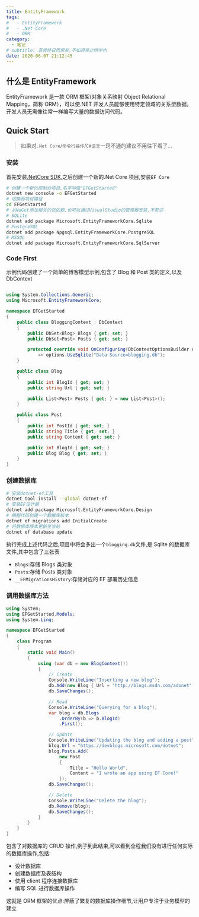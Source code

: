 ```yaml
---
title: EntityFramework
tags:
#   - EntityFramework
#   - .Net Core
#   - ORM
category:
  - 笔记
# subtitle: 吾尝终日而思矣,不如须臾之所学也
date: 2020-06-07 21:12:45
---
```


## 什么是 EntityFramework

EntityFramework 是一款 ORM 框架(对象关系映射 Object Relational Mapping，简称 ORM），可以使.NET 开发人员能够使用特定领域的关系型数据。开发人员无需像往常一样编写大量的数据访问代码。

<!-- more -->

## Quick Start

> 如果对`.Net Core`/`命令行操作`/`C#语言`一窍不通的建议不用往下看了...

### 安装

首先安装[.NetCore SDK][.netcore sdk],之后创建一个新的.Net Core 项目,安装`EF Core`

```zsh
# 创建一个新的控制台项目,名字叫做"EFGetStarted"
dotnet new console -o EFGetStarted
# 切换到项目路径
cd EFGetStarted
# 从NuGet添加相关的包依赖,也可以通过VisualStudio的管理器安装,不赘述
# SQLite
dotnet add package Microsoft.EntityFrameworkCore.Sqlite
# PostgreSQL
dotnet add package Npgsql.EntityFrameworkCore.PostgreSQL
# MSSQL
dotnet add package Microsoft.EntityFrameworkCore.SqlServer
```

### Code First

示例代码创建了一个简单的博客模型示例,包含了 Blog 和 Post 类的定义,以及 DbContext

```csharp

using System.Collections.Generic;
using Microsoft.EntityFrameworkCore;

namespace EFGetStarted
{
    public class BloggingContext : DbContext
    {
        public DbSet<Blog> Blogs { get; set; }
        public DbSet<Post> Posts { get; set; }

        protected override void OnConfiguring(DbContextOptionsBuilder options)
            => options.UseSqlite("Data Source=blogging.db");
    }

    public class Blog
    {
        public int BlogId { get; set; }
        public string Url { get; set; }

        public List<Post> Posts { get; } = new List<Post>();
    }

    public class Post
    {
        public int PostId { get; set; }
        public string Title { get; set; }
        public string Content { get; set; }

        public int BlogId { get; set; }
        public Blog Blog { get; set; }
    }
}
```

### 创建数据库

```zsh
# 安装dotnet-ef工具
dotnet tool install --global dotnet-ef
# 安装EF设计器
dotnet add package Microsoft.EntityFrameworkCore.Design
# 根据代码创建一个数据库版本
dotnet ef migrations add InitialCreate
# 将数据库版本更新至当前
dotnet ef database update
```

执行完成上述代码之后,项目中将会多出一个`blogging.db`文件,是 Sqlite 的数据库文件,其中包含了三张表

- `Blogs`:存储 Blogs 类对象
- `Posts`:存储 Posts 类对象
- `__EFMigrationsHistory`:存储对应的 EF 部署历史信息

### 调用数据库方法

```csharp
using System;
using EFGetStarted.Models;
using System.Linq;

namespace EFGetStarted
{
    class Program
    {
        static void Main()
        {
            using (var db = new BlogContext())
            {
                // Create
                Console.WriteLine("Inserting a new blog");
                db.Add(new Blog { Url = "http://blogs.msdn.com/adonet" });
                db.SaveChanges();

                // Read
                Console.WriteLine("Querying for a blog");
                var blog = db.Blogs
                    .OrderBy(b => b.BlogId)
                    .First();

                // Update
                Console.WriteLine("Updating the blog and adding a post");
                blog.Url = "https://devblogs.microsoft.com/dotnet";
                blog.Posts.Add(
                    new Post
                    {
                        Title = "Hello World",
                        Content = "I wrote an app using EF Core!"
                    });
                db.SaveChanges();

                // Delete
                Console.WriteLine("Delete the blog");
                db.Remove(blog);
                db.SaveChanges();
            }
        }
    }
}
```

包含了对数据库的 CRUD 操作,例子到此结束,可以看到全程我们没有进行任何实际的数据库操作,包括:

- 设计数据库
- 创建数据库及表结构
- 使用 client 程序连接数据库
- 编写 SQL 进行数据库操作

这就是 ORM 框架的优点:屏蔽了繁复的数据库操作细节,让用户专注于业务模型的建立

[.netcore sdk]: https://dotnet.microsoft.com/download ".NetCore SDK下载页面"
